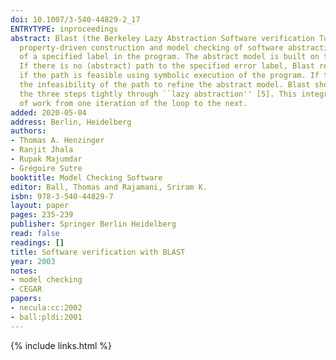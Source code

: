 ```yaml
---
doi: 10.1007/3-540-44829-2_17
ENTRYTYPE: inproceedings
abstract: Blast (the Berkeley Lazy Abstraction Software verification Tool) is a verification system for checking safety properties of C programs using automatic
  property-driven construction and model checking of software abstractions. Blast implements an abstract-model check-refine loop to check for reachability
  of a specified label in the program. The abstract model is built on the fly using predicate abstraction. This model is then checked for reachability.
  If there is no (abstract) path to the specified error label, Blast reports that the system is safe and produces a succinct proof. Otherwise, it checks
  if the path is feasible using symbolic execution of the program. If the path is feasible, Blast outputs the path as an error trace, otherwise, it uses
  the infeasibility of the path to refine the abstract model. Blast short-circuits the loop from abstraction to verification to refinement, integrating
  the three steps tightly through ``lazy abstraction'' [5]. This integration can offer significant advantages in performance by avoiding the repetition
  of work from one iteration of the loop to the next.
added: 2020-05-04
address: Berlin, Heidelberg
authors:
- Thomas A. Henzinger
- Ranjit Jhala
- Rupak Majumdar
- Grégoire Sutre
booktitle: Model Checking Software
editor: Ball, Thomas and Rajamani, Sriram K.
isbn: 978-3-540-44829-7
layout: paper
pages: 235-239
publisher: Springer Berlin Heidelberg
read: false
readings: []
title: Software verification with BLAST
year: 2003
notes:
- model checking
- CEGAR
papers:
- necula:cc:2002
- ball:pldi:2001
---
```

{% include links.html %}
